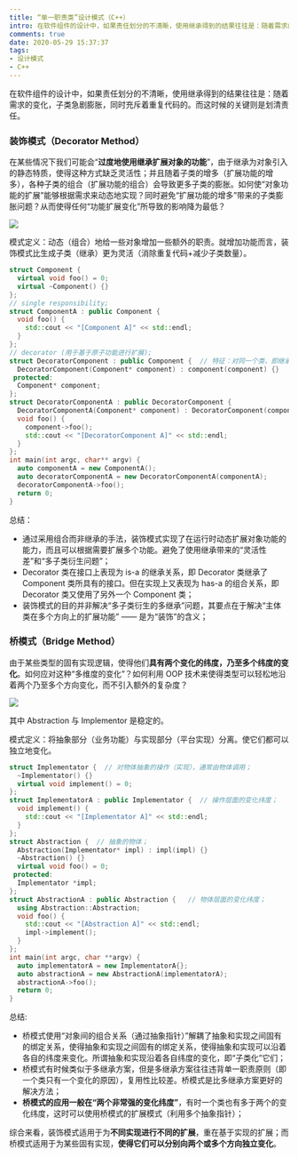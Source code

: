 ```yaml
---
title: “单一职责类”设计模式（C++）
intro: 在软件组件的设计中，如果责任划分的不清晰，使用继承得到的结果往往是：随着需求的变化，子类急剧膨胀，同时充斥着重复代码的。而这时候的关键则是划清责任。
comments: true
date: 2020-05-29 15:37:37
tags:
- 设计模式
- C++
---
```


在软件组件的设计中，如果责任划分的不清晰，使用继承得到的结果往往是：随着需求的变化，子类急剧膨胀，同时充斥着重复代码的。而这时候的关键则是划清责任。

### 装饰模式（Decorator Method）

在某些情况下我们可能会“**过度地使用继承扩展对象的功能**”，由于继承为对象引入的静态特质，使得这种方式缺乏灵活性；并且随着子类的增多（扩展功能的增多），各种子类的组合（扩展功能的组合）会导致更多子类的膨胀。如何使“对象功能的扩展”能够根据需求来动态地实现？同时避免“扩展功能的增多”带来的子类膨胀问题？从而使得任何“功能扩展变化”所导致的影响降为最低？

![](1.jpg)


模式定义：动态（组合）地给一些对象增加一些额外的职责。就增加功能而言，装饰模式比生成子类（继承）更为灵活（消除重复代码+减少子类数量）。

```cpp
struct Component {
  virtual void foo() = 0;
  virtual ~Component() {}
};
// single responsibility;
struct ComponentA : public Component {
  void foo() {
    std::cout << "[Component A]" << std::endl;
  }
};
// decorator (用于基于原子功能进行扩展);
struct DecoratorComponent : public Component {  // 特征：对同一个类，即继承，又包含；
  DecoratorComponent(Component* component) : component(component) {}
 protected:
  Component* component;
};
struct DecoratorComponentA : public DecoratorComponent {
  DecoratorComponentA(Component* component) : DecoratorComponent(component) {}
  void foo() {
    component->foo();
    std::cout << "[DecoratorComponent A]" << std::endl;
  }
};
int main(int argc, char** argv) {
  auto componentA = new ComponentA();
  auto decoratorComponentA = new DecoratorComponentA(componentA);
  decoratorComponentA->foo();
  return 0;
}
```

总结：
* 通过采用组合而非继承的手法，装饰模式实现了在运行时动态扩展对象功能的能力，而且可以根据需要扩展多个功能。避免了使用继承带来的“灵活性差”和“多子类衍生问题”；
* Decorator 类在接口上表现为 is-a 的继承关系，即 Decorator 类继承了 Component 类所具有的接口。但在实现上又表现为 has-a 的组合关系，即 Decorator 类又使用了另外一个 Component 类；
* 装饰模式的目的并非解决“多子类衍生的多继承”问题，其要点在于解决“主体类在多个方向上的扩展功能” —— 是为“装饰”的含义；

### 桥模式（Bridge Method）

由于某些类型的固有实现逻辑，使得他们**具有两个变化的纬度，乃至多个纬度的变化**。如何应对这种“多维度的变化”？如何利用 OOP 技术来使得类型可以轻松地沿着两个乃至多个方向变化，而不引入额外的复杂度？

![](2.png)

其中 Abstraction 与 Implementor 是稳定的。

模式定义：将抽象部分（业务功能）与实现部分（平台实现）分离。使它们都可以独立地变化。

```cpp
struct Implementator {  // 对物体抽象的操作（实现），通常由物体调用；
  ~Implementator() {}
  virtual void implement() = 0;
};
struct ImplementatorA : public Implementator {  // 操作层面的变化纬度；
  void implement() {
    std::cout << "[Implementator A]" << std::endl;
  }
};
struct Abstraction {  // 抽象的物体；
  Abstraction(Implementator* impl) : impl(impl) {}
  ~Abstraction() {}
  virtual void foo() = 0;
 protected:
  Implementator *impl;
};
struct AbstractionA : public Abstraction {   // 物体层面的变化纬度；
  using Abstraction::Abstraction;
  void foo() {
    std::cout << "[Abstraction A]" << std::endl;
    impl->implement();
  }
};
int main(int argc, char **argv) {
  auto implementatorA = new ImplementatorA{};
  auto abstractionA = new AbstractionA(implementatorA);
  abstractionA->foo();
  return 0;
}
```

总结:
* 桥模式使用“对象间的组合关系（通过抽象指针）”解耦了抽象和实现之间固有的绑定关系，使得抽象和实现之间固有的绑定关系，使得抽象和实现可以沿着各自的纬度来变化。所谓抽象和实现沿着各自纬度的变化，即“子类化”它们；
* 桥模式有时候类似于多继承方案，但是多继承方案往往违背单一职责原则（即一个类只有一个变化的原因），复用性比较差。桥模式是比多继承方案更好的解决方法；
* **桥模式的应用一般在“两个非常强的变化纬度”**，有时一个类也有多于两个的变化纬度，这时可以使用桥模式的扩展模式（利用多个抽象指针）；


综合来看，装饰模式适用于为**不同实现进行不同的扩展**，重在基于实现的扩展；而桥模式适用于为某些固有实现，**使得它们可以分别向两个或多个方向独立变化**。
